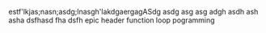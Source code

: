 estf'lkjas;nasn;asdg;lnasgh'lakdgaergagASdg
asdg
asg
asg
adgh
asdh
ash
asha
dsfhasd
fha
dsfh
epic header function loop pogramming
